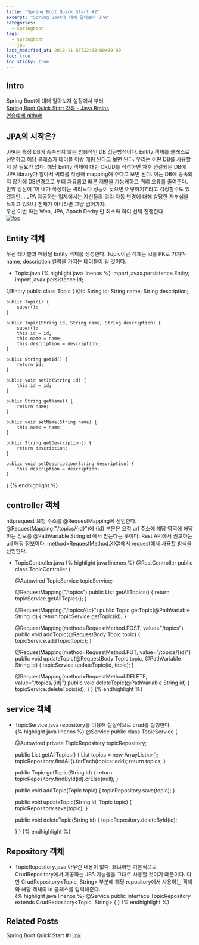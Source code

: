 ```yaml
---
title: "Spring Boot Quick Start #2"
excerpt: "Spring Boot에 대해 알아보자 JPA"
categories: 
  - springboot
tags: 
  - springboot
  - jpa
last_modified_at: 2018-11-07T22:00:00+09:00
toc: true
toc_sticky: true
---
```


## Intro
Spring Boot에 대해 알아보자 설정에서 부터  
[Spring Boot Quick Start 강좌 - Java Brains](https://javabrains.io/courses/spring_bootquickstart/ "Spring Boot Quick Start 강좌 Link")  
[연습예제 github](https://github.com/moregorenine/study/tree/master/spring-data-jpa "연습예제 github Link")

## JPA의 시작은?
JPA는 특정 DB에 종속되지 않는 범용적인 DB 접근방식이다.
Entity 객체를 클래스로 선언하고 해당 클래스가 테이블 이랑 매핑 된다고 보면 된다. 우리는 어떤 DB를 사용할지 알 필요가 없다. 해당 Entity 객체에 대한 CRUD를 작성하면 차후 연결되는 DB에 JPA library가 알아서 쿼리를 작성해 mapping해 주다고 보면 된다. 이는 DB에 종속되지 않기에 DB변경으로 부터 자유롭고 빠른 개발을 가능케하고 쿼리 오류를 줄여준다. 만약 당신이 '어 내가 작성하는 쿼리보다 성능이 낮으면 어떻하지?'라고 걱정할수도 있겠지만... JPA 제공하는 업체에서는 자신들의 쿼리 자동 변경에 대해 상당한 자부심을 느끼고 있으니 천재가 아니라면 그냥 넘어가자.  
우선 이번 화는 Web, JPA, Apach Derby 만 최소화 하여 선택 진행한다.  
[![foo](https://c1.staticflickr.com/5/4804/30825041407_6cc3be911d_o.png)](https://flic.kr/p/NXUoTa)  

## Entity 객체
우선 테이블과 매핑될 Entity 객체를 생성한다. Topic이란 객체는 id를 PK로 가지며 name, description 컬럼을 가지는 테이블이 될 것이다.  
- Topic.java
{% highlight java linenos %}
import javax.persistence.Entity;
import javax.persistence.Id;

@Entity
public class Topic {
	@Id
	String id;
	String name;
	String description;

	public Topic() {
		super();
	}

	public Topic(String id, String name, String description) {
		super();
		this.id = id;
		this.name = name;
		this.description = description;
	}

	public String getId() {
		return id;
	}

	public void setId(String id) {
		this.id = id;
	}

	public String getName() {
		return name;
	}

	public void setName(String name) {
		this.name = name;
	}

	public String getDescription() {
		return description;
	}

	public void setDescription(String description) {
		this.description = description;
	}

}
{% endhighlight %}

## controller 객체
httprequest 요청 주소를 @RequestMapping에 선언한다. @RequestMapping("/topics/{id}")에 {id} 부분은 요청 url 주소에 해당 영역에 해당하는 정보를 @PathVariable String id 에서 받는다는 뜻이다. Rest API에서 권고하는 url 매핑 정보이다. method=RequestMethod.XXX에서 request에서 사용할 방식을 선언한다.  
- TopicController.java
{% highlight java linenos %}
@RestController
public class TopicController {

	@Autowired
	TopicService topicService;

	@RequestMapping("/topics")
	public List<Topic> getAllTopics() {
		return topicService.getAllTopics();
	}
	
	@RequestMapping("/topics/{id}")
	public Topic getTopic(@PathVariable String id) {
		return topicService.getTopic(id);
	}
	
	@RequestMapping(method=RequestMethod.POST, value="/topics")
	public void addTopic(@RequestBody Topic topic) {
		topicService.addTopic(topic);
	}
	
	@RequestMapping(method=RequestMethod.PUT, value="/topics/{id}")
	public void updateTopic(@RequestBody Topic topic, @PathVariable String id) {
		topicService.updateTopic(id, topic);
	}
	
	@RequestMapping(method=RequestMethod.DELETE, value="/topics/{id}")
	public void deleteTopic(@PathVariable String id) {
		topicService.deleteTopic(id);
	}
}
{% endhighlight %}

## service 객체
- TopicService.java
repository를 이용해 실질적으로 crud를 실행한다.  
{% highlight java linenos %}
@Service
public class TopicService {

	@Autowired
	private TopicRepository topicRepository;

	public List<Topic> getAllTopics() {
		List<Topic> topics = new ArrayList<>();
		topicRepository.findAll().forEach(topics::add);
		return topics;
	}

	public Topic getTopic(String id) {
		return topicRepository.findById(id).orElse(null);
	}

	public void addTopic(Topic topic) {
		topicRepository.save(topic);
	}

	public void updateTopic(String id, Topic topic) {
		topicRepository.save(topic);
	}

	public void deleteTopic(String id) {
		topicRepository.deleteById(id);

	}
}
{% endhighlight %}

## Repository 객체
- TopicRepository.java
아무런 내용이 없다. 왜냐하면 기본적으로 CrudRepository에서 제공하는 JPA 기능들을 그대로 사용할 것이기 떄문이다. 다만 CrudRepository<Topic, String> 부분에 해당 repository에서 사용하는 객체와 해당 객체의 id 클래스를 입력해준다.  
{% highlight java linenos %}
@Service
public interface TopicRepository extends CrudRepository<Topic, String> {
}
{% endhighlight %}

## Related Posts
Spring Boot Quick Start #1 [link](https://moregorenine.github.io/springboot/springboot-1/ "Spring Boot Quick Start #1")